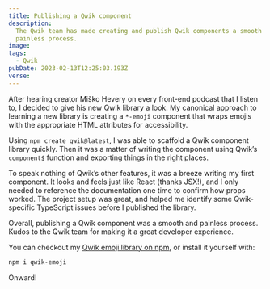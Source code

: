 ```yaml
---
title: Publishing a Qwik component
description:
  The Qwik team has made creating and publish Qwik components a smooth and
  painless process.
image:
tags:
  - Qwik
pubDate: 2023-02-13T12:25:03.193Z
verse:
---
```


After hearing creator Miško Hevery on every front-end podcast that I listen to,
I decided to give his new Qwik library a look. My canonical approach to learning
a new library is creating a `*-emoji` component that wraps emojis with the
appropriate HTML attributes for accessibility.

Using `npm create qwik@latest`, I was able to scaffold a Qwik component library
quickly. Then it was a matter of writing the component using Qwik’s `component$`
function and exporting things in the right places.

To speak nothing of Qwik’s other features, it was a breeze writing my first
component. It looks and feels just like React (thanks JSX!), and I only needed
to reference the documentation one time to confirm how props worked. The project
setup was great, and helped me identify some Qwik-specific TypeScript issues
before I published the library.

Overall, publishing a Qwik component was a smooth and painless process. Kudos to
the Qwik team for making it a great developer experience.

You can checkout my [Qwik emoji library on npm](https://npm.im/qwik-emoji), or
install it yourself with:

```bash
npm i qwik-emoji
```

Onward!
